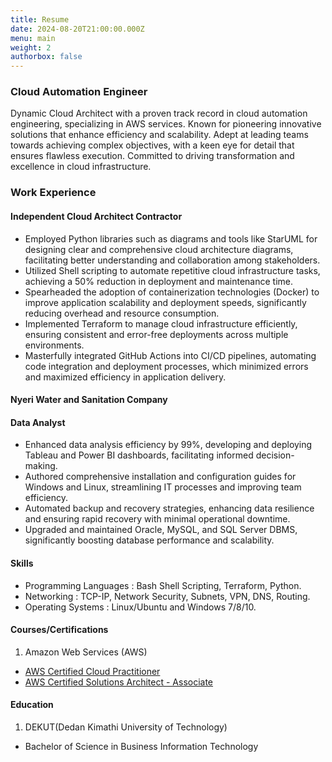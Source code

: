 ```yaml
---
title: Resume
date: 2024-08-20T21:00:00.000Z
menu: main
weight: 2
authorbox: false
---
```


### Cloud Automation Engineer

Dynamic Cloud Architect with a proven track record in cloud automation engineering, specializing in AWS services. Known for pioneering innovative solutions that enhance efficiency and scalability. Adept at leading teams towards achieving complex objectives, with a keen eye for detail that ensures flawless execution. Committed to driving transformation and excellence in cloud infrastructure.

### Work Experience

#### Independent Cloud Architect Contractor

* Employed Python libraries such as diagrams and tools like StarUML for designing clear and comprehensive cloud architecture diagrams, facilitating better understanding and collaboration among stakeholders.
* Utilized Shell scripting to automate repetitive cloud infrastructure tasks, achieving a 50% reduction in deployment and maintenance time.
* Spearheaded the adoption of containerization technologies (Docker) to improve application scalability and deployment speeds, significantly reducing overhead and resource consumption.
* Implemented Terraform to manage cloud infrastructure efficiently, ensuring consistent and error-free deployments across multiple environments.
* Masterfully integrated GitHub Actions into CI/CD pipelines, automating code integration and deployment processes, which minimized errors and maximized efficiency in application delivery.

#### Nyeri Water and Sanitation Company

#### Data Analyst

* Enhanced data analysis efficiency by 99%, developing and deploying Tableau and Power BI dashboards, facilitating informed decision-making.
* Authored comprehensive installation and configuration guides for Windows and Linux, streamlining IT processes and improving team efficiency.
* Automated backup and recovery strategies, enhancing data resilience and ensuring rapid recovery with minimal operational downtime.
* Upgraded and maintained Oracle, MySQL, and SQL Server DBMS, significantly boosting database performance and scalability.

#### Skills

* Programming Languages : Bash Shell Scripting, Terraform, Python.
* Networking : TCP-IP, Network Security, Subnets, VPN, DNS, Routing.
* Operating Systems : Linux/Ubuntu and Windows 7/8/10.

#### Courses/Certifications

1. Amazon Web Services (AWS)

* [AWS Certified Cloud Practitioner](https://www.credly.com/badges/fa12ca56-31c0-4bea-9fb9-15d4087b8e6d/public_url)
* [AWS Certified Solutions Architect - Associate](https://www.credly.com/badges/077a6f18-f833-4412-9de3-d1b33b726a69/public_url)

#### Education

1. DEKUT(Dedan Kimathi University of Technology)

* Bachelor of Science in Business Information Technology
